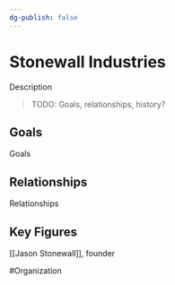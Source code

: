 ```yaml
---
dg-publish: false
---
```


# Stonewall Industries
Description

> TODO: Goals, relationships, history?

## Goals
Goals

## Relationships
Relationships

## Key Figures
[[Jason Stonewall]], founder

#Organization